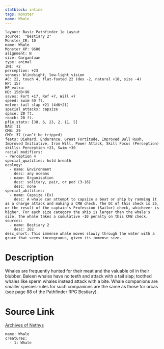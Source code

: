 ```yaml
---
statblock: inline
tags: monster
name: Whale
---
```

```statblock
layout: Basic Pathfinder 1e Layout
source:  "Bestiary 2"
Monster_CR: 10
name: Whale
Monster_XP: 9600
alignment: N
size: Gargantuan
type: animal
INI: +2
perception: +23
senses: blindsight, low-light vision
AC: 22, touch 4, flat-footed 22 (dex -2, natural +18, size -4)
HP: 157
HP_extra: 
HD: 15d8+90
saves: Fort +17, Ref +7, Will +7
speed: swim 40 ft.
melee: tail slap +21 (4d6+21)
special_attacks: capsize
space: 20 ft.
reach: 20 ft.
pf1e_stats: [38, 6, 23, 2, 11, 5]
BAB: 11
CMB: 29
CMD: 37 (can’t be tripped)
feats: Diehard, Endurance, Great Fortitude, Improved Bull Rush, Improved Initiative, Iron Will, Power Attack, Skill Focus (Perception)
skills: Perception +23, Swim +30
racial_modifiers:
- Perception 4
special_qualities: hold breath
ecology:
  - name: Environment
    desc: any oceans
  - name: Organisation
    desc: solitary, pair, or pod (3-16)
    desc: none
special_abilities:
  - name: Capsize (Ex)
    desc: A whale can attempt to capsize a boat or ship by ramming it as a charge attack and making a CMB check. The DC of this check is 25, or the result of the captain's Profession (Sailor) check, whichever is higher. For each size category the ship is larger than the whale's size, the whale takes a cumulative -10 penalty on this CMB check.
sources:
  - name: Bestiary 2
    desc: 282
desc_short: This immense whale moves slowly through the water with a grace that seems incongruous, given its immense size.
```
# Description
Whales are frequently hunted for their meat and the valuable oil in their blubber. Baleen whales have no teeth and attack with a tail slap; toothed whales like sperm whales instead attack with a bite. Whale companions are smaller species-rules for such companions are the same as those for orcas (see page 88 of the Pathfinder RPG Bestiary).
# Source Link
[Archives of Nethys](https://aonprd.com/MonsterDisplay.aspx?ItemName=Whale)
```encounter-table
name: Whale
creatures:
  - 1: Whale
```
